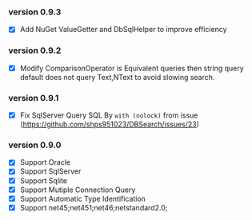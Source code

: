 ### version 0.9.3
- [X] Add NuGet ValueGetter and DbSqlHelper to improve efficiency

### version 0.9.2
- [X] Modify ComparisonOperator is Equivalent queries then string query default does not query Text,NText to avoid slowing search.

### version 0.9.1
- [X] Fix SqlServer Query SQL By `with (nolock)` from issue (https://github.com/shps951023/DBSearch/issues/23)

### version 0.9.0
- [X] Support Oracle
- [X] Support SqlServer
- [X] Support Sqlite
- [X] Support Mutiple Connection Query
- [X] Support Automatic Type Identification
- [X] Support net45;net451;net46;netstandard2.0;